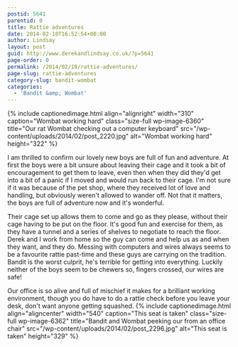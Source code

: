 ```yaml
---
postid: 5641
parentid: 0
title: Rattie adventures
date: 2014-02-10T16:52:54+00:00
author: Lindsay
layout: post
guid: http://www.derekandlindsay.co.uk/?p=5641
page-order: 0
permalink: /2014/02/10/rattie-adventures/
page-slug: rattie-adventures
category-slug: bandit-wombat
categories:
  - 'Bandit &amp; Wombat'
---
```

{% include captionedimage.html align="alignright" width="310" caption="Wombat working hard" class="size-full wp-image-6360" title="Our rat Wombat checking out a computer keyboard" src="/wp-content/uploads/2014/02/post_2220.jpg" alt="Wombat working hard" height="322" %} 

I am thrilled to confirm our lovely new boys are full of fun and adventure. At first the boys were a bit unsure about leaving their cage and it took a bit of encouragement to get them to leave, even then when they did they'd get into a bit of a panic if I moved and would run back to their cage. I'm not sure if it was because of the pet shop, where they received lot of love and handling, but obviously weren't allowed to wander off. Not that it matters, the boys are full of adventure now and it's wonderful.

Their cage set up allows them to come and go as they please, without their cage having to be put on the floor. It's good fun and exercise for them, as they have a tunnel and a series of shelves to negotiate to reach the floor. Derek and I work from home so the guy can come and help us as and when they want, and they do. Messing with computers and wires always seems to be a favourite rattie past-time and these guys are carrying on the tradition. Bandit is the worst culprit, he's terrible for getting into everything. Luckily neither of the boys seem to be chewers so, fingers crossed, our wires are safe!

Our office is so alive and full of mischief it makes for a brilliant working environment, though you do have to do a rattie check before you leave your desk, don't want anyone getting squashed. {% include captionedimage.html align="aligncenter" width="540" caption="This seat is taken" class="size-full wp-image-6362" title="Bandit and Wombat peeking our from an office chair" src="/wp-content/uploads/2014/02/post_2296.jpg" alt="This seat is taken" height="329" %}